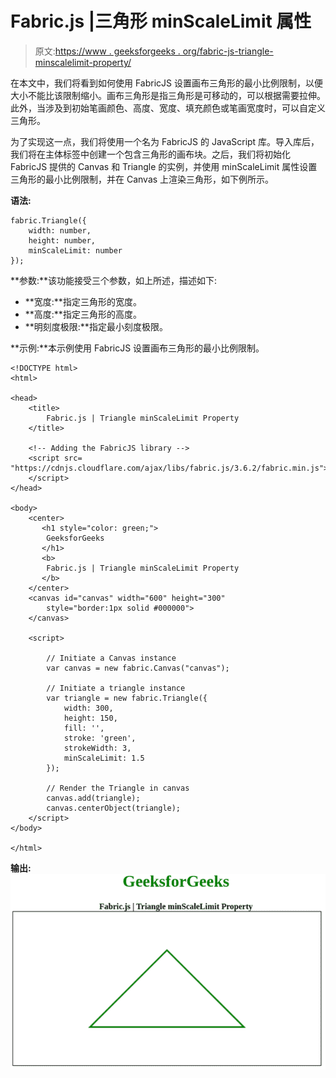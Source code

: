 # Fabric.js |三角形 minScaleLimit 属性

> 原文:[https://www . geeksforgeeks . org/fabric-js-triangle-minscalelimit-property/](https://www.geeksforgeeks.org/fabric-js-triangle-minscalelimit-property/)

在本文中，我们将看到如何使用 FabricJS 设置画布三角形的最小比例限制，以便大小不能比该限制缩小。画布三角形是指三角形是可移动的，可以根据需要拉伸。此外，当涉及到初始笔画颜色、高度、宽度、填充颜色或笔画宽度时，可以自定义三角形。

为了实现这一点，我们将使用一个名为 FabricJS 的 JavaScript 库。导入库后，我们将在主体标签中创建一个包含三角形的画布块。之后，我们将初始化 FabricJS 提供的 Canvas 和 Triangle 的实例，并使用 minScaleLimit 属性设置三角形的最小比例限制，并在 Canvas 上渲染三角形，如下例所示。

**语法:**

```
fabric.Triangle({
    width: number,
    height: number,
    minScaleLimit: number
});
```

**参数:**该功能接受三个参数，如上所述，描述如下:

*   **宽度:**指定三角形的宽度。
*   **高度:**指定三角形的高度。
*   **明刻度极限:**指定最小刻度极限。

**示例:**本示例使用 FabricJS 设置画布三角形的最小比例限制。

```
<!DOCTYPE html> 
<html> 

<head> 
    <title> 
        Fabric.js | Triangle minScaleLimit Property
    </title> 

    <!-- Adding the FabricJS library -->
    <script src= 
"https://cdnjs.cloudflare.com/ajax/libs/fabric.js/3.6.2/fabric.min.js"> 
    </script> 
</head> 

<body> 
    <center>
       <h1 style="color: green;">
        GeeksforGeeks
       </h1>
       <b>
        Fabric.js | Triangle minScaleLimit Property
       </b>
    </center>
    <canvas id="canvas" width="600" height="300"
        style="border:1px solid #000000"> 
    </canvas> 

    <script> 

        // Initiate a Canvas instance 
        var canvas = new fabric.Canvas("canvas"); 

        // Initiate a triangle instance 
        var triangle = new fabric.Triangle({
            width: 300,
            height: 150,
            fill: '',
            stroke: 'green',
            strokeWidth: 3,
            minScaleLimit: 1.5
        });

        // Render the Triangle in canvas 
        canvas.add(triangle); 
        canvas.centerObject(triangle);
    </script> 
</body> 

</html>
```

**输出:**
![](img/3f865f861f9fa140df056993bf20fd56.png)